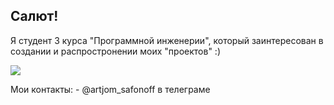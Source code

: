 ## Салют! 

Я студент 3 курса "Программной инженерии", который заинтересован в создании и распростронении моих "проектов" :)

<p align='left'> 
  <a href='https://vk.com/bobiinski'>
    <img src='https://www.dropbox.com/sh/0vbjgnwalaypfhk/AADwDhwS2ZiDevuwwGjh5-5Ea/VK%20Logo?dl=0&preview=VK_Compact_Logo+(1).png'>
  </a>
<p>
Мои контакты:
- @artjom_safonoff в телеграме


